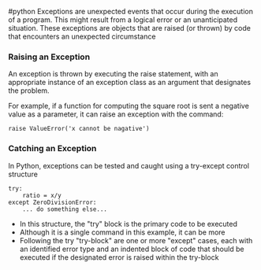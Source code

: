 #python 
Exceptions are unexpected events that occur during the execution of a program. This might result from a logical error or an unanticipated situation. These exceptions are objects that are raised (or thrown) by code that encounters an unexpected circumstance

### Raising an Exception

An exception is thrown by executing the raise statement, with an appropriate instance of an exception class as an argument that designates the problem.

For example, if a function for computing the square root is sent a negative value as a parameter, it can raise an exception with the command:

	raise ValueError('x cannot be nagative')


### Catching an Exception

In Python, exceptions can be tested and caught using a try-except control structure

	try:
		ratio = x/y
	except ZeroDivisionError:
		... do something else...

- In this structure, the "try" block is the primary code to be executed
- Although it is a single command in this example, it can be more
- Following the try "try-block" are one or more "except" cases, each with an identified error type and an indented block of code that should be executed if the designated error is raised within the try-block